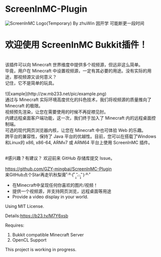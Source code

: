 # ScreenInMC-Plugin
![ScreenInMC Logo(Temporary) By zhuWin](http://zw.mb233.net/wp-content/uploads/2022/11/logolong.png)
因开学 可能断更一段时间
# 欢迎使用 ScreenInMC Bukkit插件！
<br>
该插件可以向 Minecraft 世界维度中提供多个视频源，但远非这么简单。
<br>
毕竟，用户在 Minecraft 中设置视频源，一定有其必要的用途。没有实际的用途，那视频源又谈何意义？<br>
记住，它不是简单的玩具。
<br><br>
![Example](http://zw.mb233.net/pic/example.png)
<br>
通过与 Minecraft 实际环境高度优化的抖色技术，我们将视频源的质量推向了 Minecraft 的极限。<br>
视频预先渲染，让您在需要使用的时候不再捉襟见肘。<br>
内建远程桌面客户端功能，这一次，我们终于加入了 Minecraft 内的远程桌面控制端。<br>
可选的现代网页浏览器内核，让您在 Minecraft 中也可体验 Web 的乐趣。<br>
跨平台的兼容性，保持了 Java 平台的优越性。目前，您可以在搭载了Windows和Linux的 x86, x86-64, ARMv7 或 ARM64 平台上使用 ScreenInMC 插件。<br>
<br>

#感兴趣？有建议？
欢迎前来 GitHub 存储库提交 Issue。<br>
<br>
https://github.com/GZY-mingbai/ScreenInMC-Plugin
<br>
来GitHub点个Star再走叭秋梨膏˚‧º·(˚ ˃̣̣̥᷄⌓˂̣̣̥᷅ )‧º·˚

* 在Minecraft中呈现任何你喜欢的图片/视频！
* 提供一个视频源，并支持网页浏览，远程桌面等用途
* Provide a video display in your world. 





Using MIT License.

Details:https://b23.tv/M7Y6xsb

Requires: 
1. Bukkit compatible Minecraft Server
2. OpenCL Support


This project is working in progress.

